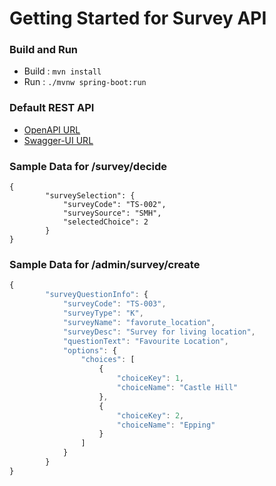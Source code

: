 # Getting Started for Survey API

### Build and Run
* Build : ``mvn install``
* Run : ``./mvnw spring-boot:run``

### Default REST API
* [OpenAPI URL](http://localhost:8080/api/v3/api-docs)
* [Swagger-UI URL](http://localhost:8080/api/swagger-ui.html)

### Sample Data for /survey/decide
```
{
        "surveySelection": {
            "surveyCode": "TS-002",
            "surveySource": "SMH",
            "selectedChoice": 2
        }
}
```
### Sample Data for /admin/survey/create
```javascript
{
        "surveyQuestionInfo": {
            "surveyCode": "TS-003",
            "surveyType": "K",
            "surveyName": "favorute_location",
            "surveyDesc": "Survey for living location",
            "questionText": "Favourite Location",
            "options": {
                "choices": [
                    {
                        "choiceKey": 1,
                        "choiceName": "Castle Hill"
                    },
                    {
                        "choiceKey": 2,
                        "choiceName": "Epping"
                    }
                ]
            }        
        }
}
```